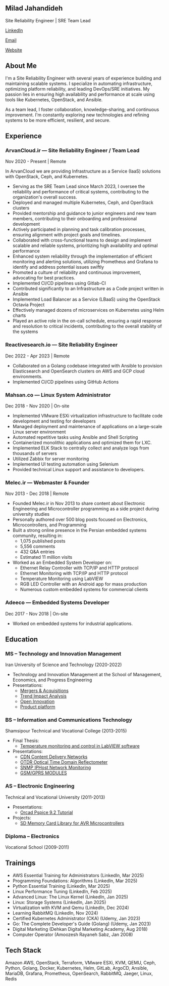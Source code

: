 ## Milad Jahandideh
Site Reliability Engineer | SRE Team Lead

[LinkedIn](https://www.linkedin.com/in/miladjahandideh/)

[Email](mailto:milad.jahandideh.u@gmail.com)

[Website](https://milad.melec.ir/)

## About Me

I'm a Site Reliability Engineer with several years of experience building and maintaining scalable systems. I specialize in automating infrastructure, optimizing platform reliability, and leading DevOps/SRE initiatives. My passion lies in ensuring high availability and performance at scale using tools like Kubernetes, OpenStack, and Ansible.

As a team lead, I foster collaboration, knowledge-sharing, and continuous improvement. I'm constantly exploring new technologies and refining systems to be more efficient, resilient, and secure.

## Experience

### ArvanCloud.ir — Site Reliability Engineer / Team Lead

Nov 2020 - Present | Remote

In ArvanCloud we are providing Infrastructure as a Service (IaaS) solutions with OpenStack, Ceph, and Kubernetes.

-   Serving as the SRE Team Lead since March 2023, I oversee the reliability and performance of critical systems, contributing to the organization's overall success.
-   Deployed and managed multiple Kubernetes, Ceph, and OpenStack clusters
-   Provided mentorship and guidance to junior engineers and new team members, contributing to their onboarding and professional development
-   Actively participated in planning and task calibration processes, ensuring alignment with project goals and timelines.
-   Collaborated with cross-functional teams to design and implement scalable and reliable systems, prioritizing high availability and optimal performance
-   Enhanced system reliability through the implementation of efficient monitoring and alerting solutions, utilizing Prometheus and Grafana to identify and address potential issues swiftly
-   Promoted a culture of reliability and continuous improvement, advocating for best practices.
-   Implemented CI/CD pipelines using Gitlab-CI
-   Contributed significantly to an Infrastructure as a Code project written in Ansible
-   Implemented Load Balancer as a Service (LBaaS) using the OpenStack Octavia Project
-   Effectively managed dozens of microservices on Kubernetes using Helm charts
-   Played an active role in the on-call schedule, ensuring a rapid response and resolution to critical incidents, contributing to the overall stability of the systems
### Reactivesearch.io — Site Reliability Engineer

Dec 2022 - Apr 2023 | Remote

-   Collaborated on a Golang codebase integrated with Ansible to provision Elasticsearch and OpenSearch clusters on AWS and GCP cloud environments.
-   Implemented CI/CD pipelines using GitHub Actions
### Mahsan.co — Linux System Administrator

Dec 2018 - Nov 2020 | On-site

-   Implemented VMware ESXi virtualization infrastructure to facilitate code development and testing for developers
-   Managed deployment and maintenance of applications on a large-scale Linux server environment
-   Automated repetitive tasks using Ansible and Shell Scripting
-   Containerized monolithic applications and optimized them for LXC.
-   Implemented ELK Stack to centrally collect and analyze logs from thousands of servers
-   Utilized Zabbix for server monitoring
-   Implemented UI testing automation using Selenium
-   Provided technical Linux support and assistance to developers.
### Melec.ir — Webmaster & Founder

Nov 2013 - Dec 2018 | Remote

-   Founded Melec.ir in Nov 2013 to share content about Electronic Engineering and Microcontroller programming as a side project during university studies
-   Personally authored over 500 blog posts focused on Electronics, Microcontrollers, and Programming
-   Built a strong online presence in the Persian embedded systems community, resulting in:
    -   1,075 published posts
    -   5,556 comments
    -   432 Q&A entries
    -   Estimated 11 million visits
-   Worked as an Embedded System Developer on:
    -   Ethernet Relay Controller with TCP/IP and HTTP protocol
    -   Ethernet Monitoring with TCP/IP and HTTP protocol
    -   Temperature Monitoring using LabVIEW
    -   RGB LED Controller with an Android app for mass production
    -   Numerous custom embedded systems for commercial clients
### Adeeco — Embedded Systems Developer

Dec 2017 - Nov 2018 | On-site

-   Worked on embedded systems for industrial applications.


## Education

### MS – Technology and Innovation Management

Iran University of Science and Technology (2020-2022)

-   Technology and Innovation Management at the School of Management, Economics, and Progress Engineering
-   Presentations:
    -   [Mergers & Acquisitions](https://www.slideshare.net/MiladJahandideh/mergers-acquisitions-fa)
    -   [Trend Impact Analysis](https://www.slideshare.net/MiladJahandideh/trend-impact-analysis-248539796)
    -   [Open Innovation](https://www.slideshare.net/MiladJahandideh/6th-generation-innovation)
    -   [Product platform](https://www.slideshare.net/MiladJahandideh/product-platform)

### BS – Information and Communications Technology

Shamsipour Technical and Vocational College (2013-2015)

-   Final Thesis:
    -   [Temperature monitoring and control in LabVIEW software](https://www.slideshare.net/MiladJahandideh/labviewlm35tcontrolmelecpdf)
-   Presentations:
    -   [CDN Content Delivery Networks](https://www.slideshare.net/MiladJahandideh/cdn-content-delivery-networks)
    -   [OTDR Optical Time Domain Reflectometer](https://www.slideshare.net/MiladJahandideh/otdr-optical-time-domain-reflectometer-fa)
    -   [SNMP IPHost Network Monitoring](https://www.slideshare.net/MiladJahandideh/snmp-iphost-network-monitoring)
    -   [GSM/GPRS MODULES](https://www.slideshare.net/MiladJahandideh/gsmgprs-modules)

### AS – Electronic Engineering

Technical and Vocational University (2011-2013)

-   Presentations:
    -   [Orcad Pspice 9.2 Tutorial](https://www.slideshare.net/MiladJahandideh/orcad-pspice-92-tutorial-fa)
-   Projects:
    -   [SD Memory Card Library for AVR Microcontrollers](https://github.com/miladjahandideh/sd-memory-card-library-for-avr-microcontrollers)

### Diploma – Electronics

Vocational School (2009-2011)

## Trainings

-   AWS Essential Training for Administrators (LinkedIn, Mar 2025)
-   Programming Foundations: Algorithms (LinkedIn, Mar 2025)
-   Python Essential Training (LinkedIn, Mar 2025)
-   Linux Performance Tuning (LinkedIn, Feb 2025)
-   Advanced Linux: The Linux Kernel (LinkedIn, Jan 2025)
-   Linux: Storage Systems (LinkedIn, Jan 2025)
-   Virtualization with KVM and Qemu (LinkedIn, Dec 2024)
-   Learning RabbitMQ (LinkedIn, Nov 2024)
-   Certified Kubernetes Administrator (CKA) (Udemy, Jan 2023)
-   Go: The Complete Developer's Guide (Golang) (Udemy, Jan 2023)
-   Digital Marketing (Dehkan Digital Marketing Academy, Aug 2018)
-   Computer Operator (Amoozesh Rayaneh Sabz, Jan 2008)

## Tech Stack

Amazon AWS, OpenStack, Terraform, VMware ESXi, KVM, QEMU, Ceph, Python, Golang, Docker, Kubernetes, Helm, GitLab, ArgoCD, Ansible, MariaDB, Grafana, Prometheus, OpenSearch, RabbitMQ, Jaeger, Linux, Redis